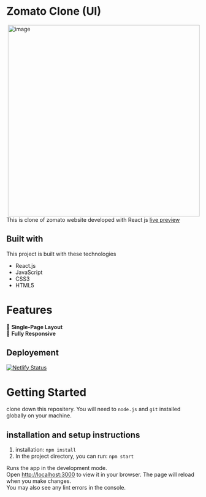 # Zomato Clone (UI)
<img align="right" width="500" alt="image" src="https://user-images.githubusercontent.com/106578262/206367213-822799c3-4529-4afe-9f29-bf699ac7f91c.png">

This is clone of zomato website developed with React js 
[live preview](https://zomatouiclone.netlify.app/)


## Built with
This project is built with these technologies 
- React.js
- JavaScript
- CSS3
- HTML5

# Features 
 📖  **Single-Page Layout** \
 📱  **Fully Responsive**


## Deployement
[![Netlify Status](https://api.netlify.com/api/v1/badges/0ac304c4-a7c5-4aeb-af7e-0115f09830e1/deploy-status)](https://zomatouiclone.netlify.app/)

# Getting Started 
clone down this repositery. You will need to `node.js` and `git` installed globally on your machine.


## installation and setup instructions
1. installation: `npm install`
2. In the project directory, you can run: `npm start`

Runs the app in the development mode.\
Open [http://localhost:3000](http://localhost:3000) to view it in your browser.
The page will reload when you make changes.\
You may also see any lint errors in the console.

